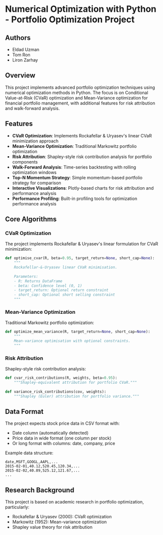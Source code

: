 # Numerical Optimization with Python - Portfolio Optimization Project

## Authors

- Eldad Uzman
- Tom Ron
- Liron Zarhay

## Overview

This project implements advanced portfolio optimization techniques using numerical optimization methods in Python. The focus is on Conditional Value-at-Risk (CVaR) optimization and Mean-Variance optimization for financial portfolio management, with additional features for risk attribution and walk-forward analysis.

## Features

- **CVaR Optimization**: Implements Rockafellar & Uryasev's linear CVaR minimization approach
- **Mean-Variance Optimization**: Traditional Markowitz portfolio optimization
- **Risk Attribution**: Shapley-style risk contribution analysis for portfolio components
- **Walk-Forward Analysis**: Time-series backtesting with rolling optimization windows
- **Top-N Momentum Strategy**: Simple momentum-based portfolio strategy for comparison
- **Interactive Visualizations**: Plotly-based charts for risk attribution and performance analysis
- **Performance Profiling**: Built-in profiling tools for optimization performance analysis

## Core Algorithms

### CVaR Optimization

The project implements Rockafellar & Uryasev's linear formulation for CVaR minimization:

```python
def optimise_cvar(R, beta=0.95, target_return=None, short_cap=None):
    """
    Rockafellar-&-Uryasev linear CVaR minimisation.
    
    Parameters:
    - R: Returns DataFrame
    - beta: Confidence level (0, 1)
    - target_return: Optional return constraint
    - short_cap: Optional short selling constraint
    """
```

### Mean-Variance Optimization

Traditional Markowitz portfolio optimization:

```python
def optimize_mean_variance(R, target_return=None, short_cap=None):
    """
    Mean-variance optimisation with optional constraints.
    """
```

### Risk Attribution

Shapley-style risk contribution analysis:

```python
def cvar_risk_contributions(R, weights, beta=0.95):
    """Shapley-equivalent attribution for portfolio CVaR."""
    
def variance_risk_contributions(cov, weights):
    """Shapley (Euler) attribution for portfolio variance."""
```

## Data Format

The project expects stock price data in CSV format with:
- Date column (automatically detected)
- Price data in wide format (one column per stock)
- Or long format with columns: date, company, price

Example data structure:
```csv
date,MSFT,GOOGL,AAPL,...
2015-02-01,40.12,520.45,120.34,...
2015-02-02,40.89,525.12,121.67,...
...
```

## Research Background

This project is based on academic research in portfolio optimization, particularly:
- Rockafellar & Uryasev (2000): CVaR optimization
- Markowitz (1952): Mean-variance optimization
- Shapley value theory for risk attribution